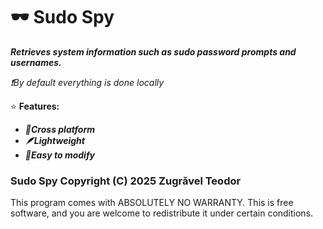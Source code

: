 # 🕶️ Sudo Spy
***Retrieves system information such as sudo password prompts and usernames.***

*❗By default everything is done locally*

⭐ **Features:**
- ***🐧Cross platform***
- ***🪶Lightweight***
- ***🧭Easy to modify***

### Sudo Spy  Copyright (C) 2025  Zugrăvel Teodor
This program comes with ABSOLUTELY NO WARRANTY.
This is free software, and you are welcome to redistribute it under certain conditions.
